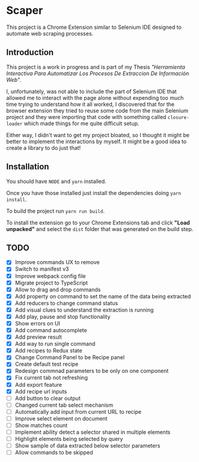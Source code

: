# Scaper

This project is a Chrome Extension similar to Selenium IDE designed to automate web scraping processes.

## Introduction

This project is a work in progress and is part of my Thesis _"Herramienta Interactiva Para Automatizar Los Procesos De Extraccion De Información Web"_.

I, unfortunately, was not able to include the part of Selenium IDE that allowed me to interact with the page alone without expending too much time trying to understand how it all worked, I discovered that for the browser extension they tried to reuse some code from the main Selenium project and they were importing that code with something called `closure-loader` which made things for me quite difficult setup.

Either way, I didn't want to get my project bloated, so I thought it might be better to implement the interactions by myself. It might be a good idea to create a library to do just that!

## Installation

You should have `NODE` and `yarn` installed.

Once you have those installed just install the dependencies doing `yarn install`.

To build the project run `yarn run build`.

To install the extension go to your Chrome Extensions tab and click __"Load unpacked"__ and select the `dist` folder that was generated on the build step.

## TODO

- [x] Improve commands UX to remove
- [x] Switch to manifest v3
- [x] Improve webpack config file
- [x] Migrate project to TypeScript
- [x] Allow to drag and drop commands
- [x] Add property on command to set the name of the data being extracted
- [x] Add reducers to change command status
- [x] Add visual clues to understand the extraction is running
- [x] Add play, pause and stop functionality
- [x] Show errors on UI
- [x] Add command autocomplete
- [x] Add preview result
- [x] Add way to run single command
- [x] Add recipes to Redux state
- [x] Change Command Panel to be Recipe panel
- [x] Create default test recipe
- [x] Redesign commnad parameters to be only on one component
- [x] Fix current tab not refreshing
- [x] Add export feature
- [x] Add recipe url inputs
- [ ] Add button to clear output
- [ ] Changed current tab select mechanism
- [ ] Automatically add input from current URL to recipe
- [ ] Improve select element on document
- [ ] Show matches count
- [ ] Implement ability detect a selector shared in multiple elements
- [ ] Highlight elements being selected by query
- [ ] Show sample of data extracted below selector parameters
- [ ] Allow commands to be skipped
